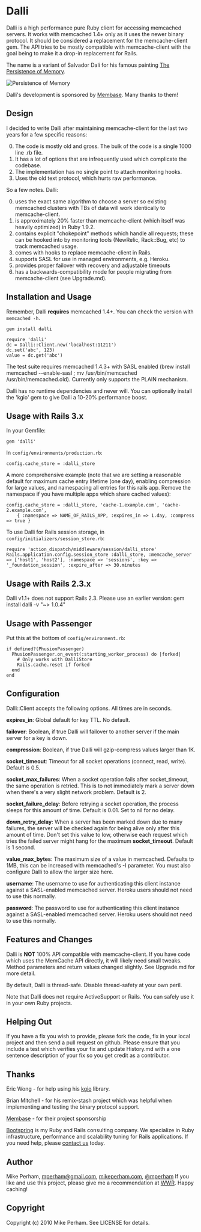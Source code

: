 Dalli
=========

Dalli is a high performance pure Ruby client for accessing memcached servers.  It works with memcached 1.4+ only as it uses the newer binary protocol.  It should be considered a replacement for the memcache-client gem.  The API tries to be mostly compatible with memcache-client with the goal being to make it a drop-in replacement for Rails.

The name is a variant of Salvador Dali for his famous painting [The Persistence of Memory](http://en.wikipedia.org/wiki/The_Persistence_of_Memory).

![Persistence of Memory](http://www.virtualdali.com/assets/paintings/31PersistenceOfMemory.jpg)

Dalli's development is sponsored by [Membase](http://www.membase.com/).  Many thanks to them!


Design
------------

I decided to write Dalli after maintaining memcache-client for the last two years for a few specific reasons:

 0. The code is mostly old and gross.  The bulk of the code is a single 1000 line .rb file.
 1. It has a lot of options that are infrequently used which complicate the codebase.
 2. The implementation has no single point to attach monitoring hooks.
 3. Uses the old text protocol, which hurts raw performance.

So a few notes.  Dalli:

 0. uses the exact same algorithm to choose a server so existing memcached clusters with TBs of data will work identically to memcache-client.
 1. is approximately 20% faster than memcache-client (which itself was heavily optimized) in Ruby 1.9.2.
 2. contains explicit "chokepoint" methods which handle all requests; these can be hooked into by monitoring tools (NewRelic, Rack::Bug, etc) to track memcached usage.
 3. comes with hooks to replace memcache-client in Rails.
 4. supports SASL for use in managed environments, e.g. Heroku.
 5. provides proper failover with recovery and adjustable timeouts
 6. has a backwards-compatibility mode for people migrating from memcache-client (see Upgrade.md).


Installation and Usage
------------------------

Remember, Dalli **requires** memcached 1.4+.  You can check the version with `memcached -h`.

    gem install dalli

    require 'dalli'
    dc = Dalli::Client.new('localhost:11211')
    dc.set('abc', 123)
    value = dc.get('abc')

The test suite requires memcached 1.4.3+ with SASL enabled (brew install memcached --enable-sasl ; mv /usr/bin/memcached /usr/bin/memcached.old).  Currently only supports the PLAIN mechanism.

Dalli has no runtime dependencies and never will.  You can optionally install the 'kgio' gem to
give Dalli a 10-20% performance boost.


Usage with Rails 3.x
---------------------------

In your Gemfile:

    gem 'dalli'

In `config/environments/production.rb`:

    config.cache_store = :dalli_store

A more comprehensive example (note that we are setting a reasonable default for maximum cache entry lifetime (one day), enabling compression for large values, and namespacing all entries for this rails app.  Remove the namespace if you have multiple apps which share cached values):

    config.cache_store = :dalli_store, 'cache-1.example.com', 'cache-2.example.com',
        { :namespace => NAME_OF_RAILS_APP, :expires_in => 1.day, :compress => true }

To use Dalli for Rails session storage, in `config/initializers/session_store.rb`:

    require 'action_dispatch/middleware/session/dalli_store'
    Rails.application.config.session_store :dalli_store, :memcache_server => ['host1', 'host2'], :namespace => 'sessions', :key => '_foundation_session', :expire_after => 30.minutes


Usage with Rails 2.3.x
----------------------------

Dalli v1.1+ does not support Rails 2.3.  Please use an earlier version: gem install dalli -v "~> 1.0.4"


Usage with Passenger
------------------------

Put this at the bottom of `config/environment.rb`:

    if defined?(PhusionPassenger)
      PhusionPassenger.on_event(:starting_worker_process) do |forked|
        # Only works with DalliStore
        Rails.cache.reset if forked
      end
    end


Configuration
------------------------
Dalli::Client accepts the following options. All times are in seconds.

**expires_in**: Global default for key TTL.  No default.

**failover**: Boolean, if true Dalli will failover to another server if the main server for a key is down.

**compression**: Boolean, if true Dalli will gzip-compress values larger than 1K.

**socket_timeout**: Timeout for all socket operations (connect, read, write). Default is 0.5.

**socket_max_failures**: When a socket operation fails after socket_timeout, the same operation is retried. This is to not immediately mark a server down when there's a very slight network problem. Default is 2.

**socket_failure_delay**: Before retrying a socket operation, the process sleeps for this amount of time. Default is 0.01.  Set to nil for no delay.

**down_retry_delay**: When a server has been marked down due to many failures, the server will be checked again for being alive only after this amount of time. Don't set this value to low, otherwise each request which tries the failed server might hang for the maximum **socket_timeout**. Default is 1 second.

**value_max_bytes**: The maximum size of a value in memcached.  Defaults to 1MB, this can be increased with memcached's -I parameter.  You must also configure Dalli to allow the larger size here.

**username**: The username to use for authenticating this client instance against a SASL-enabled memcached server.  Heroku users should not need to use this normally.

**password**: The password to use for authenticating this client instance against a SASL-enabled memcached server.  Heroku users should not need to use this normally.

Features and Changes
------------------------

Dalli is **NOT** 100% API compatible with memcache-client.  If you have code which uses the MemCache API directly, it will likely need small tweaks.  Method parameters and return values changed slightly.  See Upgrade.md for more detail.

By default, Dalli is thread-safe.  Disable thread-safety at your own peril.

Note that Dalli does not require ActiveSupport or Rails.  You can safely use it in your own Ruby projects.


Helping Out
-------------

If you have a fix you wish to provide, please fork the code, fix in your local project and then send a pull request on github.  Please ensure that you include a test which verifies your fix and update History.md with a one sentence description of your fix so you get credit as a contributor.


Thanks
------------

Eric Wong - for help using his [kgio](http://unicorn.bogomips.org/kgio/index.html) library.

Brian Mitchell - for his remix-stash project which was helpful when implementing and testing the binary protocol support.

[Membase](http://membase.com) - for their project sponsorship

[Bootspring](http://bootspring.com) is my Ruby and Rails consulting company.  We specialize in Ruby infrastructure, performance and scalability tuning for Rails applications.  If you need help, please [contact us](mailto:info@bootspring.com) today.


Author
----------

Mike Perham, mperham@gmail.com, [mikeperham.com](http://mikeperham.com), [@mperham](http://twitter.com/mperham)  If you like and use this project, please give me a recommendation at [WWR](http://workingwithrails.com/person/10797-mike-perham).  Happy caching!


Copyright
-----------

Copyright (c) 2010 Mike Perham. See LICENSE for details.
